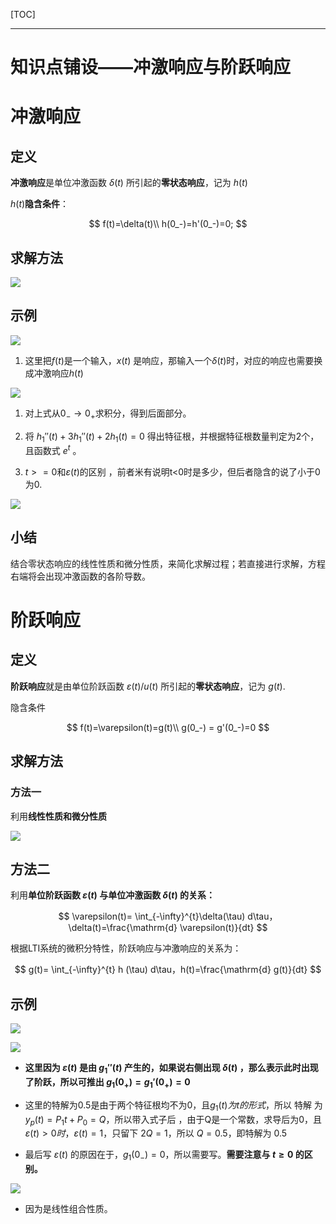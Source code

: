 [TOC]

---

# 知识点铺设——冲激响应与阶跃响应



# 冲激响应

## 定义

**冲激响应**是单位冲激函数 $\delta(t)$ 所引起的**零状态响应**，记为 $h(t)$

$h(t)$**隐含条件**：

$$
f(t)=\delta(t)\\
h(0_-)=h'(0_-)=0;
$$

## 求解方法

![](信号与系统-2.2冲激响应和阶跃响应.assets/2024-09-06-17-18-24-image.png)

## 示例

![](信号与系统-2.2冲激响应和阶跃响应.assets/2024-09-06-17-35-23-image.png)

1. 这里把$f(t)$是一个输入，$x(t)$ 是响应，那输入一个$\delta(t)$时，对应的响应也需要换成冲激响应$h(t)$

![](信号与系统-2.2冲激响应和阶跃响应.assets/2024-09-06-17-42-03-image.png)

1. 对上式从$0_- \to 0_+$求积分，得到后面部分。

2. 将 $h_1''(t)+3h_1''(t)+2h_1(t)=0$ 得出特征根，并根据特征根数量判定为2个，且函数式 $e^t$ 。

3. $t>=0$和$\varepsilon(t)$的区别 ，前者米有说明t<0时是多少，但后者隐含的说了小于0为0.

![](信号与系统-2.2冲激响应和阶跃响应.assets/2024-09-06-18-03-28-image.png)

## 小结

结合零状态响应的线性性质和微分性质，来简化求解过程；若直接进行求解，方程右端将会出现冲激函数的各阶导数。

# 阶跃响应

## 定义

**阶跃响应**就是由单位阶跃函数 $\varepsilon(t)/u(t)$ 所引起的**零状态响应**，记为 $g(t)$.

隐含条件

$$
f(t)=\varepsilon(t)=g(t)\\
g(0_-) = g'(0_-)=0
$$

## 求解方法

### 方法一

利用**线性性质和微分性质**

![](信号与系统-2.2冲激响应和阶跃响应.assets/2024-09-10-11-09-12-image.png)

## 方法二

利用**单位阶跃函数 $\varepsilon(t)$ 与单位冲激函数 $\delta(t)$ 的关系：**

$$
\varepsilon(t)= \int_{-\infty}^{t}\delta(\tau) d\tau，\delta(t)=\frac{\mathrm{d} \varepsilon(t)}{dt}
$$

根据LTI系统的微积分特性，阶跃响应与冲激响应的关系为：

$$
g(t)= \int_{-\infty}^{t} h (\tau) d\tau，h(t)=\frac{\mathrm{d} g(t)}{dt}
$$

## 示例

![](信号与系统-2.2冲激响应和阶跃响应.assets/2024-09-10-11-19-13-image.png)

![](信号与系统-2.2冲激响应和阶跃响应.assets/2024-09-10-11-50-27-image.png)

- **这里因为 $\varepsilon(t)$ 是由 $g_1''(t)$ 产生的，如果说右侧出现 $\delta(t)$ ，那么表示此时出现了阶跃，所以可推出 $g_1(0_+)=g_1'(0_+)=0$**

- 这里的特解为0.5是由于两个特征根均不为0，且$g_1(t)为t的形式$，所以 特解 为 $y_p(t)=P_1t+P_0=Q$，所以带入式子后 ，由于Q是一个常数，求导后为0，且 $\varepsilon(t)>0时，\varepsilon(t)=1$，只留下 $2Q = 1$，所以 $Q=0.5$，即特解为 0.5

- 最后写 $\varepsilon(t)$ 的原因在于，$g_1(0_-)=0$，所以需要写。**需要注意与 $t \ge 0$ 的区别。**

![](信号与系统-2.2冲激响应和阶跃响应.assets/2024-09-10-11-54-15-image.png)

- 因为是线性组合性质。
